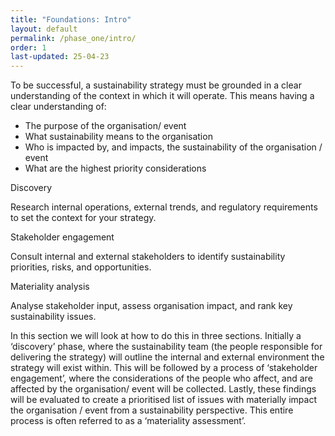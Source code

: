 ```yaml
---
title: "Foundations: Intro"
layout: default
permalink: /phase_one/intro/
order: 1
last-updated: 25-04-23
---
```



To be successful, a sustainability strategy must be grounded in a clear understanding of the context in which it will operate.  This means having a clear understanding of:
-	The purpose of the organisation/ event
-	What sustainability means to the organisation
-	Who is impacted by, and impacts, the sustainability of the organisation / event
-	What are the highest priority considerations

<section class="phase-blocks green">
  <div class="phase-block">
    <div class="phase-block-header">Discovery</div>
    <div class="phase-block-content">
      <p>Research internal operations, external trends, and regulatory requirements to set the context for your strategy.</p>
    </div>
  </div>
  <div class="phase-block">
    <div class="phase-block-header">Stakeholder engagement</div>
    <div class="phase-block-content">
      <p>Consult internal and external stakeholders to identify sustainability priorities, risks, and opportunities.</p>
    </div>
  </div>
  <div class="phase-block">
    <div class="phase-block-header">Materiality analysis</div>
    <div class="phase-block-content">
      <p>Analyse stakeholder input, assess organisation impact, and rank key sustainability issues.</p>
    </div>
  </div>
</section>

 
In this section we will look at how to do this in three sections.  Initially a ‘discovery’ phase, where the sustainability team (the people responsible for delivering the strategy) will outline the internal and external environment the strategy will exist within.  This will be followed by a process of ‘stakeholder engagement’, where the considerations of the people who affect, and are affected by the organisation/ event will be collected.  Lastly, these findings will be evaluated to create a prioritised list of issues with materially impact the organisation / event from a sustainability perspective.  This entire process is often referred to as a ‘materiality assessment’.  
